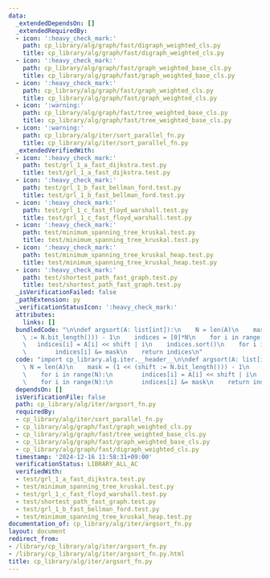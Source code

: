 ```yaml
---
data:
  _extendedDependsOn: []
  _extendedRequiredBy:
  - icon: ':heavy_check_mark:'
    path: cp_library/alg/graph/fast/digraph_weighted_cls.py
    title: cp_library/alg/graph/fast/digraph_weighted_cls.py
  - icon: ':heavy_check_mark:'
    path: cp_library/alg/graph/fast/graph_weighted_base_cls.py
    title: cp_library/alg/graph/fast/graph_weighted_base_cls.py
  - icon: ':heavy_check_mark:'
    path: cp_library/alg/graph/fast/graph_weighted_cls.py
    title: cp_library/alg/graph/fast/graph_weighted_cls.py
  - icon: ':warning:'
    path: cp_library/alg/graph/fast/tree_weighted_base_cls.py
    title: cp_library/alg/graph/fast/tree_weighted_base_cls.py
  - icon: ':warning:'
    path: cp_library/alg/iter/sort_parallel_fn.py
    title: cp_library/alg/iter/sort_parallel_fn.py
  _extendedVerifiedWith:
  - icon: ':heavy_check_mark:'
    path: test/grl_1_a_fast_dijkstra.test.py
    title: test/grl_1_a_fast_dijkstra.test.py
  - icon: ':heavy_check_mark:'
    path: test/grl_1_b_fast_bellman_ford.test.py
    title: test/grl_1_b_fast_bellman_ford.test.py
  - icon: ':heavy_check_mark:'
    path: test/grl_1_c_fast_floyd_warshall.test.py
    title: test/grl_1_c_fast_floyd_warshall.test.py
  - icon: ':heavy_check_mark:'
    path: test/minimum_spanning_tree_kruskal.test.py
    title: test/minimum_spanning_tree_kruskal.test.py
  - icon: ':heavy_check_mark:'
    path: test/minimum_spanning_tree_kruskal_heap.test.py
    title: test/minimum_spanning_tree_kruskal_heap.test.py
  - icon: ':heavy_check_mark:'
    path: test/shortest_path_fast_graph.test.py
    title: test/shortest_path_fast_graph.test.py
  _isVerificationFailed: false
  _pathExtension: py
  _verificationStatusIcon: ':heavy_check_mark:'
  attributes:
    links: []
  bundledCode: "\n\ndef argsort(A: list[int]):\n    N = len(A)\n    mask = (1 << (shift\
    \ := N.bit_length())) - 1\n    indices = [0]*N\n    for i in range(N):\n     \
    \   indices[i] = A[i] << shift | i\n    indices.sort()\n    for i in range(N):\n\
    \        indices[i] &= mask\n    return indices\n"
  code: "import cp_library.alg.iter.__header__\n\ndef argsort(A: list[int]):\n   \
    \ N = len(A)\n    mask = (1 << (shift := N.bit_length())) - 1\n    indices = [0]*N\n\
    \    for i in range(N):\n        indices[i] = A[i] << shift | i\n    indices.sort()\n\
    \    for i in range(N):\n        indices[i] &= mask\n    return indices\n"
  dependsOn: []
  isVerificationFile: false
  path: cp_library/alg/iter/argsort_fn.py
  requiredBy:
  - cp_library/alg/iter/sort_parallel_fn.py
  - cp_library/alg/graph/fast/graph_weighted_cls.py
  - cp_library/alg/graph/fast/tree_weighted_base_cls.py
  - cp_library/alg/graph/fast/graph_weighted_base_cls.py
  - cp_library/alg/graph/fast/digraph_weighted_cls.py
  timestamp: '2024-12-16 11:58:31+09:00'
  verificationStatus: LIBRARY_ALL_AC
  verifiedWith:
  - test/grl_1_a_fast_dijkstra.test.py
  - test/minimum_spanning_tree_kruskal.test.py
  - test/grl_1_c_fast_floyd_warshall.test.py
  - test/shortest_path_fast_graph.test.py
  - test/grl_1_b_fast_bellman_ford.test.py
  - test/minimum_spanning_tree_kruskal_heap.test.py
documentation_of: cp_library/alg/iter/argsort_fn.py
layout: document
redirect_from:
- /library/cp_library/alg/iter/argsort_fn.py
- /library/cp_library/alg/iter/argsort_fn.py.html
title: cp_library/alg/iter/argsort_fn.py
---
```

